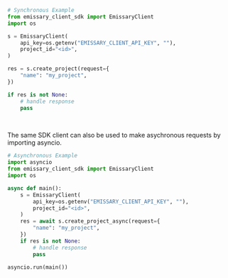 <!-- Start SDK Example Usage [usage] -->
```python
# Synchronous Example
from emissary_client_sdk import EmissaryClient
import os

s = EmissaryClient(
    api_key=os.getenv("EMISSARY_CLIENT_API_KEY", ""),
    project_id="<id>",
)

res = s.create_project(request={
    "name": "my_project",
})

if res is not None:
    # handle response
    pass
```

</br>

The same SDK client can also be used to make asychronous requests by importing asyncio.
```python
# Asynchronous Example
import asyncio
from emissary_client_sdk import EmissaryClient
import os

async def main():
    s = EmissaryClient(
        api_key=os.getenv("EMISSARY_CLIENT_API_KEY", ""),
        project_id="<id>",
    )
    res = await s.create_project_async(request={
        "name": "my_project",
    })
    if res is not None:
        # handle response
        pass

asyncio.run(main())
```
<!-- End SDK Example Usage [usage] -->